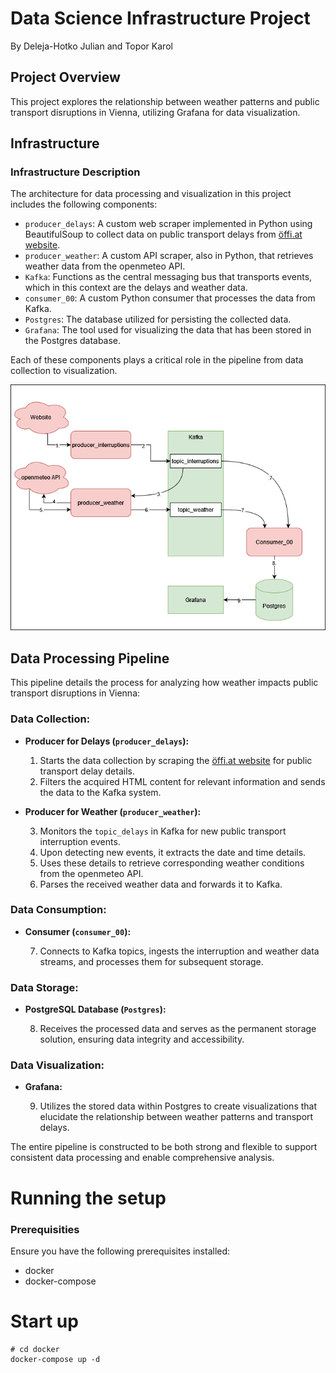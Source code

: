# Data Science Infrastructure Project
By Deleja-Hotko Julian and Topor Karol

## Project Overview
This project explores the relationship between weather patterns and public transport disruptions in Vienna, utilizing Grafana for data visualization.

## Infrastructure

### Infrastructure Description

The architecture for data processing and visualization in this project includes the following components:

- `producer_delays`: A custom web scraper implemented in Python using BeautifulSoup to collect data on public transport delays from [öffi.at website](https://öffi.at/?archive=1&text=&types=2%2C3&page=).
- `producer_weather`: A custom API scraper, also in Python, that retrieves weather data from the openmeteo API.
- `Kafka`: Functions as the central messaging bus that transports events, which in this context are the delays and weather data.
- `consumer_00`: A custom Python consumer that processes the data from Kafka.
- `Postgres`: The database utilized for persisting the collected data.
- `Grafana`: The tool used for visualizing the data that has been stored in the Postgres database.

Each of these components plays a critical role in the pipeline from data collection to visualization.


![Diagram](img/DSI_proj_infrastructure.png)


## Data Processing Pipeline

This pipeline details the process for analyzing how weather impacts public transport disruptions in Vienna:

### Data Collection:
- **Producer for Delays (`producer_delays`):**
  
   1. Starts the data collection by scraping the [öffi.at website](https://öffi.at/?archive=1&text=&types=2%2C3&page=) for public transport delay details.
   2. Filters the acquired HTML content for relevant information and sends the data to the Kafka system.

- **Producer for Weather (`producer_weather`):**
  
   3. Monitors the `topic_delays` in Kafka for new public transport interruption events.
   4. Upon detecting new events, it extracts the date and time details.
   5. Uses these details to retrieve corresponding weather conditions from the openmeteo API.
   6. Parses the received weather data and forwards it to Kafka.

### Data Consumption:
- **Consumer (`consumer_00`):**
  
   7. Connects to Kafka topics, ingests the interruption and weather data streams, and processes them for subsequent storage.

### Data Storage:
- **PostgreSQL Database (`Postgres`):**
  
   8. Receives the processed data and serves as the permanent storage solution, ensuring data integrity and accessibility.

### Data Visualization:
- **Grafana:**
  
   9. Utilizes the stored data within Postgres to create visualizations that elucidate the relationship between weather patterns and transport delays.

The entire pipeline is constructed to be both strong and flexible to support consistent data processing and enable comprehensive analysis.

# Running the setup
### Prerequisities
Ensure you have the following prerequisites installed:
+ docker
+ docker-compose

# Start up

```{bash}
# cd docker
docker-compose up -d
```
